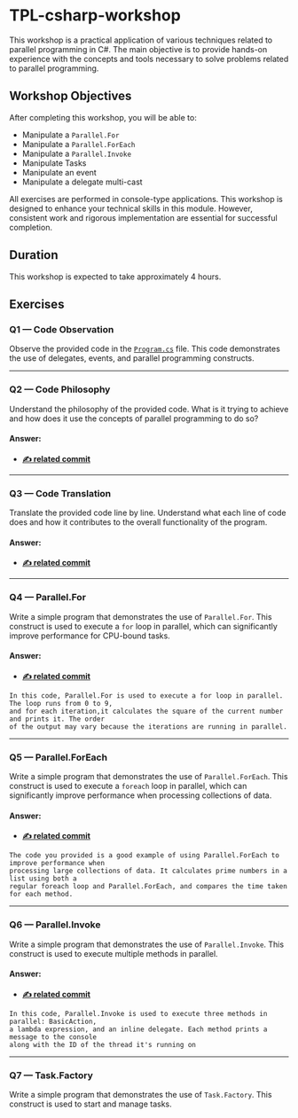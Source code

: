 ﻿# TPL-csharp-workshop

This workshop is a practical application of various techniques related to parallel programming in C#. The main objective is to provide hands-on experience with the concepts and tools necessary to solve problems related to parallel programming.

## Workshop Objectives

After completing this workshop, you will be able to:

- Manipulate a `Parallel.For`
- Manipulate a `Parallel.ForEach`
- Manipulate a `Parallel.Invoke`
- Manipulate Tasks
- Manipulate an event
- Manipulate a delegate multi-cast

All exercises are performed in console-type applications. This workshop is designed to enhance your technical skills in this module. However, consistent work and rigorous implementation are essential for successful completion.

## Duration

This workshop is expected to take approximately 4 hours.

## Exercises

### Q1 — Code Observation

Observe the provided code in the [`Program.cs`](https://github.com/sikatikenmogne/TPL-csharp-workshop/commit/ba841952320025a2d565df6f4146fbba2fb42fdd?diff=unified&w=0#diff-0b69b473fe937040615d69f606751f61ddbc2e3a1849360ff2456c22afe88c0b) file. This code demonstrates the use of delegates, events, and parallel programming constructs.

---

### Q2 — Code Philosophy

Understand the philosophy of the provided code. What is it trying to achieve and how does it use the concepts of parallel programming to do so?

#### Answer:
- **[✍️ related commit](https://github.com/sikatikenmogne/TPL-csharp-workshop/tree/2-code-philosophy?tab=readme-ov-file#answer)**

---

### Q3 — Code Translation

Translate the provided code line by line. Understand what each line of code does and how it contributes to the overall functionality of the program.

#### Answer:
- **[✍️ related commit](https://github.com/sikatikenmogne/TPL-csharp-workshop/commit/745385944a1d6d6db7a35e16835cb0e7833d73d1?diff=unified&w=1)**

---

### Q4 — Parallel.For

Write a simple program that demonstrates the use of `Parallel.For`. This construct is used to execute a `for` loop in parallel, which can significantly improve performance for CPU-bound tasks.

#### Answer:
- **[✍️ related commit](https://github.com/sikatikenmogne/TPL-csharp-workshop/blob/4-parallel-for/Program.cs)**

```text
In this code, Parallel.For is used to execute a for loop in parallel. The loop runs from 0 to 9,
and for each iteration,it calculates the square of the current number and prints it. The order 
of the output may vary because the iterations are running in parallel.
```

---

### Q5 — Parallel.ForEach

Write a simple program that demonstrates the use of `Parallel.ForEach`. This construct is used to execute a `foreach` loop in parallel, which can significantly improve performance when processing collections of data.

#### Answer:
- **[✍️ related commit](https://github.com/sikatikenmogne/TPL-csharp-workshop/blob/5-parallel-foreach/Program.cs)**

```text
The code you provided is a good example of using Parallel.ForEach to improve performance when
processing large collections of data. It calculates prime numbers in a list using both a 
regular foreach loop and Parallel.ForEach, and compares the time taken for each method.
```

---

### Q6 — Parallel.Invoke

Write a simple program that demonstrates the use of `Parallel.Invoke`. This construct is used to execute multiple methods in parallel.

#### Answer:
- **[✍️ related commit](https://github.com/sikatikenmogne/TPL-csharp-workshop/blob/6-parallel-invoke/Program.cs)**

```text
In this code, Parallel.Invoke is used to execute three methods in parallel: BasicAction, 
a lambda expression, and an inline delegate. Each method prints a message to the console 
along with the ID of the thread it's running on
```

---

### Q7 — Task.Factory

Write a simple program that demonstrates the use of `Task.Factory`. This construct is used to start and manage tasks.